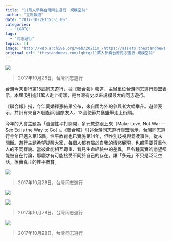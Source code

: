 ```yaml
---
title: "11萬人參與台灣同志遊行　規模空前"
author: "立場報道"
date: "2017-10-28T15:51:00"
categories:
  - "LGBTQ"
tags:
  - "同志遊行"
topics: []
image: "http://web.archive.org/web/2021im_/https://assets.thestandnews.com/media/photos/22791751_10212964138232471_8376088843766842059_o_Qn6Zn.jpg"
original_url: "thestandnews.com/lgbtq/11萬人參與台灣同志遊行-規模空前"
---
```

![](http://web.archive.org/web/2021im_/https://assets.thestandnews.com/media/photos/22791751_10212964138232471_8376088843766842059_o_Qn6Zn.jpg)
> 2017年10月28日，台灣同志遊行

台灣今天舉行第15屆同志遊行，據《聯合報》報道，主辦單位台灣同志遊行聯盟表示，本屆吸引逾11萬人走上街頭，是台灣有史以來規模最大的同志遊行。

《聯合報》指，今年同婚釋憲結果公布，來自國內外的參與者大幅攀升。遊盟表示，共計有來自20國挺同國際友人、12國使節共襄盛舉走上街頭。

今年的大會主題為「澀澀性平打開開，多元教慾跟上來（Make Love, Not War — Sex Ed is the Way to Go）」。《聯合報》引述台灣同志遊行聯盟表示，台灣同志遊行今年已邁入第15屆，性平教育也已實施第14年，但性別歧視與霸凌事件，從未間斷。遊行主題希望提醒大家，每個人都有屬於自我的情慾展現，也都需要尊重他人的不同樣貌。當彼此能相互尊重、看見生命經驗中的差異，且各種真實的慾望都能被自在討論，那麼才有可能接受不同於自己的存在，讓「多元」不只是泛泛空話，落實真正的性平教育。

![](http://web.archive.org/web/2021im_/https://assets.thestandnews.com/media/photos/22829004_10212964139032491_1397691505919269494_o_6WZFk.jpg)
> 2017年10月28日，台灣同志遊行

![](http://web.archive.org/web/2021im_/https://assets.thestandnews.com/media/photos/22829188_10212964138152469_5574990270858980241_o_gDaSG.jpg)

![](http://web.archive.org/web/2021im_/https://assets.thestandnews.com/media/photos/22829026_10212964139112493_1214846242128414992_o_YYR0Z.jpg)
> 2017年10月28日，台灣同志遊行

![](http://web.archive.org/web/2021im_/https://assets.thestandnews.com/media/photos/22860092_10212964139272497_2786790881040283593_o_KMahE.jpg)
> 2017年10月28日，台灣同志遊行